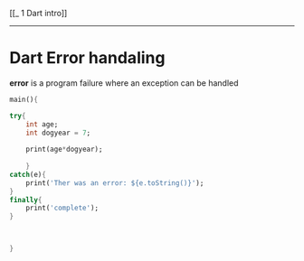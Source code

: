 [[_ 1 Dart intro]]


---
# Dart Error handaling

**error** is a program failure where an exception can be handled

```dart
main(){

try{
	int age;
	int dogyear = 7;
	
	print(age*dogyear);
	
	}
catch(e){
	print('Ther was an error: ${e.toString()}');
}
finally{
	print('complete');
}



}
```






